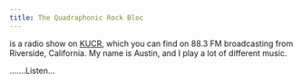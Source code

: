 ```yaml
---
title: The Quadraphonic Rock Bloc
---
```


is a radio show on [KUCR](https://kucr.org/), which you can find on 88.3 FM broadcasting from Riverside, California. My name is Austin, and I play a lot of different music.

<div class="spinner-grow text-info" role="status">
  <span class="visually-hidden"> .......Listen...</span>
</div>
